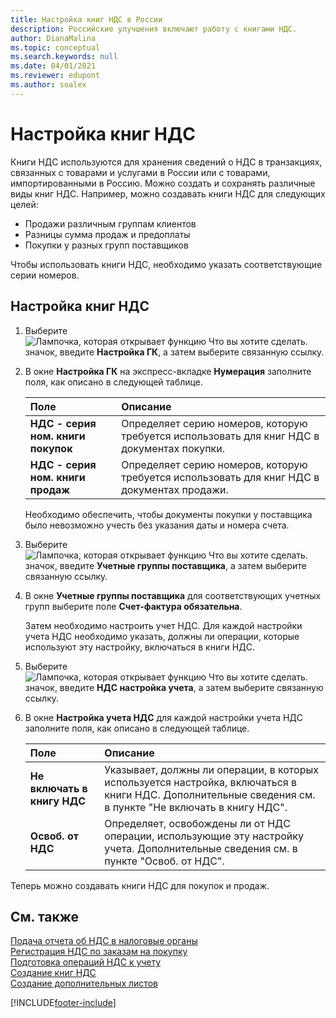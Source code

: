 ```yaml
---
title: Настройка книг НДС в России
description: Российские улучшения включают работу с книгами НДС.
author: DianaMalina
ms.topic: conceptual
ms.search.keywords: null
ms.date: 04/01/2021
ms.reviewer: edupont
ms.author: soalex
---
```


# <a name="set-up-vat-ledgers"></a><a name="set-up-vat-ledgers"></a>Настройка книг НДС

Книги НДС используются для хранения сведений о НДС в транзакциях, связанных с товарами и услугами в России или с товарами, импортированными в Россию. Можно создать и сохранять различные виды книг НДС. Например, можно создавать книги НДС для следующих целей:  

- Продажи различным группам клиентов
- Разницы сумма продаж и предоплаты
- Покупки у разных групп поставщиков

Чтобы использовать книги НДС, необходимо указать соответствующие серии номеров.

## <a name="to-set-up-vat-ledgers"></a><a name="to-set-up-vat-ledgers"></a>Настройка книг НДС

1. Выберите ![Лампочка, которая открывает функцию Что вы хотите сделать.](../../media/ui-search/search_small.png "Что вы хотите сделать") значок, введите **Настройка ГК**, а затем выберите связанную ссылку.

2. В окне **Настройка ГК** на экспресс-вкладке **Нумерация** заполните поля, как описано в следующей таблице.

   | Поле                            | Описание                                                  |
   | :------------------------------- | :----------------------------------------------------------- |
   | **НДС - серия ном. книги покупок** | Определяет серию номеров, которую требуется использовать для книг НДС в документах покупки. |
   | **НДС - серия ном. книги продаж**  | Определяет серию номеров, которую требуется использовать для книг НДС в документах продажи. |

   Необходимо обеспечить, чтобы документы покупки у поставщика было невозможно учесть без указания даты и номера счета.

3. Выберите ![Лампочка, которая открывает функцию Что вы хотите сделать.](../../media/ui-search/search_small.png "Что вы хотите сделать") значок, введите **Учетные группы поставщика**, а затем выберите связанную ссылку.

4. В окне **Учетные группы поставщика** для соответствующих учетных групп выберите поле **Счет-фактура обязательна**.

   Затем необходимо настроить учет НДС. Для каждой настройки учета НДС необходимо указать, должны ли операции, которые используют эту настройку, включаться в книги НДС.

5. Выберите ![Лампочка, которая открывает функцию Что вы хотите сделать.](../../media/ui-search/search_small.png "Что вы хотите сделать") значок, введите **НДС настройка учета**, а затем выберите связанную ссылку.

6. В окне **Настройка учета НДС** для каждой настройки учета НДС заполните поля, как описано в следующей таблице.

   | Поле                           | Описание                                                  |
   | :------------------------------ | :----------------------------------------------------------- |
   | **Не включать в книгу НДС** | Указывает, должны ли операции, в которых используется настройка, включаться в книги НДС. Дополнительные сведения см. в пункте "Не включать в книгу НДС". |
   | **Освоб. от НДС**                  | Определяет, освобождены ли от НДС операции, использующие эту настройку учета. Дополнительные сведения см. в пункте "Освоб. от НДС". |

Теперь можно создавать книги НДС для покупок и продаж.

## <a name="see-also"></a><a name="see-also"></a>См. также

[Подача отчета об НДС в налоговые органы](../../finance-how-report-vat.md)  
[Регистрация НДС по заказам на покупку](How-to-Register-VAT-on-Purchase-Orders.md)  
[Подготовка операций НДС к учету](How-to-Prepare-VAT-Entries-for-Posting.md)  
[Создание книг НДС](How-to-Create-VAT-Ledgers.md)  
[Создание дополнительных листов](How-to-Create-Additional-Sheets.md)  


[!INCLUDE[footer-include](../../includes/footer-banner.md)]
